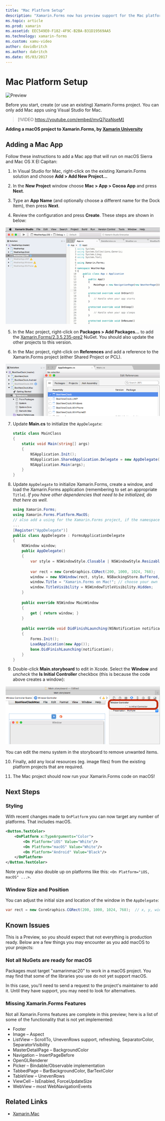 ```yaml
---
title: "Mac Platform Setup"
description: "Xamarin.Forms now has preview support for the Mac platform"
ms.topic: article
ms.prod: xamarin
ms.assetid: EEC549E0-F182-4F9C-B2BA-B31D19569AA5
ms.technology: xamarin-forms
ms.custom: xamu-video
author: davidbritch
ms.author: dabritch
ms.date: 05/03/2017
---
```


# Mac Platform Setup

![Preview](~/media/shared/preview.png)

Before you start, create (or use an existing) Xamarin.Forms project.
You can only add Mac apps using Visual Studio for Mac.

> [!VIDEO https://youtube.com/embed/mvQ7jzaNseM]

**Adding a macOS project to Xamarin.Forms, by [Xamarin University](https://university.xamarin.com/)**

## Adding a Mac App

Follow these instructions to add a Mac app that will run on macOS Sierra and Mac OS X El Capitan:

1. In Visual Studio for Mac, right-click on the existing Xamarin.Forms solution and choose **Add > Add New Project...**

2. In the **New Project** window choose **Mac > App > Cocoa App** and press **Next**.

3. Type an **App Name** (and optionally choose a different name for the Dock Item), then press **Next**.

4. Review the configuration and press **Create**. These steps are shown in below:

  ![Animated instructions showing how to add a Cocoa app](mac-images/add-macos-proj.gif)

5. In the Mac project, right-click on **Packages > Add Packages...** to add the
  [Xamarin.Forms/2.3.5.235-pre2](https://www.nuget.org/packages/Xamarin.Forms/2.3.5.235-pre2) NuGet. You should also update the other projects to this version.

6. In the Mac project, right-click on **References** and add a reference to the Xamarin.Forms project (either Shared Project or PCL).

  ![Add a reference to the Xamarin.Forms shared code project](mac-images/references-sml.png)

7. Update **Main.cs** to initialize the `AppDelegate`:

	```csharp
	static class MainClass
	{
		static void Main(string[] args)
		{
			NSApplication.Init();
			NSApplication.SharedApplication.Delegate = new AppDelegate(); // add this line
			NSApplication.Main(args);
		}
	}
	```

8. Update `AppDelegate` to initialize Xamarin.Forms, create a window, and load the Xamarin.Forms application (remembering to set an appropriate `Title`). _If you have other dependencies that need to be initialized, do that here as well._

	```csharp
	using Xamarin.Forms;
	using Xamarin.Forms.Platform.MacOS;
	// also add a using for the Xamarin.Forms project, if the namespace is different to this file
	...
	[Register("AppDelegate")]
	public class AppDelegate : FormsApplicationDelegate
	{
		NSWindow window;
		public AppDelegate()
		{
			var style = NSWindowStyle.Closable | NSWindowStyle.Resizable | NSWindowStyle.Titled;

			var rect = new CoreGraphics.CGRect(200, 1000, 1024, 768);
			window = new NSWindow(rect, style, NSBackingStore.Buffered, false);
			window.Title = "Xamarin.Forms on Mac!"; // choose your own Title here
			window.TitleVisibility = NSWindowTitleVisibility.Hidden;
		}

		public override NSWindow MainWindow
		{
			get { return window; }
		}

		public override void DidFinishLaunching(NSNotification notification)
		{
			Forms.Init();
			LoadApplication(new App());
			base.DidFinishLaunching(notification);
		}
	}
	```

9. Double-click **Main.storyboard** to edit in Xcode. Select the **Window** and _uncheck_ the **Is Initial Controller** checkbox (this is because the code above creates a window):

  [ ![Uncheck the Is Initial Controller checkbox in Xcode](mac-images/xcode-init-controller-sml.png)](mac-images/xcode-init-controller.png)

  You can edit the menu system in the storyboard to remove unwanted items.

10. Finally, add any local resources (eg. image files) from the existing platform projects that are required.

11. The Mac project should now run your Xamarin.Forms code on macOS!

## Next Steps

### Styling

With recent changes made to `OnPlatform` you can now target any number of platforms. That includes macOS.

```xml
<Button.TextColor>
	<OnPlatform x:TypeArguments="Color">
		<On Platform="iOS" Value="White"/>
		<On Platform="macOS" Value="White"/>
		<On Platform="Android" Value="Black"/>
	</OnPlatform>
</Button.TextColor>
```

Note you may also double up on platforms like this: `<On Platform="iOS, macOS" ...>`.

### Window Size and Position

You can adjust the initial size and location of the window in the `AppDelegate`:

```csharp
var rect = new CoreGraphics.CGRect(200, 1000, 1024, 768);  // x, y, width, height
```

## Known Issues

This is a Preview, so you should expect that not everything is production ready. Below are a few things you may encounter as you add macOS to your projects:

### Not all NuGets are ready for macOS

Packages must target "xamarinmac20" to work in a macOS project. You may find that some of the libraries you use do not yet support macOS.

In this case, you'll need to send a request to the project's maintainer to add it. Until they have support, you may need to look for alternatives.

### Missing Xamarin.Forms Features

Not all Xamarin.Forms features are complete in this preview; here is a list of some of the functionality that is not yet implemented:

* Footer
* Image – Aspect
* ListView – ScrollTo, UnevenRows support, refreshing, SeparatorColor, SeparatorVisibility
* MasterDetailPage – BackgroundColor
* Navigation – InsertPageBefore
* OpenGLRenderer
* Picker – Bindable/Observable implementation
* TabbedPage – BarBackgroundColor, BarTextColor
* TableView – UnevenRows
* ViewCell – IsEnabled, ForceUpdateSize
* WebView – most WebNavigationEvents


## Related Links

- [Xamarin.Mac](~/mac/index.yml)
